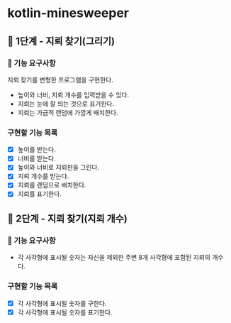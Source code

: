 # kotlin-minesweeper
## 🚀 1단계 - 지뢰 찾기(그리기)
### 🎯 기능 요구사항
지뢰 찾기를 변형한 프로그램을 구현한다.

- 높이와 너비, 지뢰 개수를 입력받을 수 있다.
- 지뢰는 눈에 잘 띄는 것으로 표기한다.
- 지뢰는 가급적 랜덤에 가깝게 배치한다.

### 구현할 기능 목록
- [x] 높이를 받는다. 
- [x] 너비를 받는다.
- [x] 높이와 너비로 지뢰판을 그린다.
- [x] 지뢰 개수를 받는다.
- [x] 지뢰를 랜덤으로 배치한다.
- [x] 지뢰를 표기한다.

## 🚀 2단계 - 지뢰 찾기(지뢰 개수)
### 🎯 기능 요구사항
- 각 사각형에 표시될 숫자는 자신을 제외한 주변 8개 사각형에 포함된 지뢰의 개수다.

### 구현할 기능 목록
- [x] 각 사각형에 표시될 숫자를 구한다.
- [x] 각 사각형에 표시될 숫자를 표기한다.
